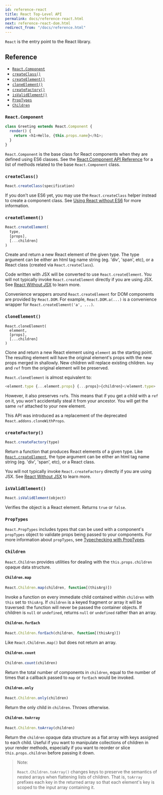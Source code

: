 ```yaml
---
id: reference-react
title: React Top-Level API
permalink: docs/reference-react.html
next: reference-react-dom.html
redirect_from: "/docs/reference.html"
---
```


`React` is the entry point to the React library.

## Reference

 - [`React.Component`](#react.component)
 - [`createClass()`](#createclass)
 - [`createElement()`](#createlement)
 - [`cloneElement()`](#cloneelement)
 - [`createFactory()`](#createfactory)
 - [`isValidElement()`](#isvalidelement)
 - [`PropTypes`](#proptypes)
 - [`Children`](#children)

### `React.Component`

```javascript
class Greeting extends React.Component {
  render() {
    return <h1>Hello, {this.props.name}</h1>;
  }
}
```

`React.Component` is the base class for React components when they are defined using ES6 classes. See the [React.Component API Reference](/react/docs/reference-react-component.html) for a list of methods related to the base `React.Component` class.

### `createClass()`

```javascript
React.createClass(specification)
```

If you don't use ES6 yet, you may use the `React.createClass` helper instead to create a component class. See [Using React without ES6](/react/docs/react-without-es6.html) for more information.

### `createElement()`

```javascript
React.createElement(
  type,
  [props],
  [...children]
)
```

Create and return a new React element of the given type. The type argument can be either an
html tag name string (eg. 'div', 'span', etc), or a React class (created via `React.createClass`).

Code written with JSX will be converted to use `React.createElement`. You will not typically invoke `React.createElement` directly if you are using JSX. See [React Without JSX](/react/docs/react-without-jsx.html) to learn more.

Convenience wrappers around `React.createElement` for DOM components are provided by `React.DOM`. For example, `React.DOM.a(...)` is a convenience wrapper for `React.createElement('a', ...)`.

### `cloneElement()`

```
React.cloneElement(
  element,
  [props],
  [...children]
)
```

Clone and return a new React element using `element` as the starting point. The resulting element will have the original element's props with the new props merged in shallowly. New children will replace existing children. `key` and `ref` from the original element will be preserved.

`React.cloneElement` is almost equivalent to:

```js
<element.type {...element.props} {...props}>{children}</element.type>
```

However, it also preserves `ref`s. This means that if you get a child with a `ref` on it, you won't accidentally steal it from your ancestor. You will get the same `ref` attached to your new element.

This API was introduced as a replacement of the deprecated `React.addons.cloneWithProps`.

### `createFactory()`

```javascript
React.createFactory(type)
```

Return a function that produces React elements of a given type. Like [`React.createElement`](#createElement), the type argument can be either an html tag name string (eg. 'div', 'span', etc), or a React class.

You will not typically invoke `React.createFactory` directly if you are using JSX. See [React Without JSX](/react/docs/react-without-jsx.html) to learn more.

### `isValidElement()`

```javascript
React.isValidElement(object)
```

Verifies the object is a React element. Returns `true` or `false`.

### `PropTypes`

`React.PropTypes` includes types that can be used with a component's `propTypes` object to validate props being passed to your components. For more information about `propTypes`, see [Typechecking with PropTypes](/react/docs/typechecking-with-proptypes.html).

### `Children`

`React.Children` provides utilities for dealing with the `this.props.children` opaque data structure.

#### `Children.map`

```javascript
React.Children.map(children, function[(thisArg)])
```

Invoke a function on every immediate child contained within `children` with `this` set to `thisArg`. If `children` is a keyed fragment or array it will be traversed: the function will never be passed the container objects. If children is `null` or `undefined`, returns `null` or `undefined` rather than an array.

#### `Children.forEach`

```javascript
React.Children.forEach(children, function[(thisArg)])
```

Like `React.Children.map()` but does not return an array.

#### `Children.count`

```javascript
Children.count(children)
```

Return the total number of components in `children`, equal to the number of times that a callback passed to `map` or `forEach` would be invoked.

#### `Children.only`

```javascript
React.Children.only(children)
```

Return the only child in `children`. Throws otherwise.

#### `Children.toArray`

```javascript
React.Children.toArray(children)
```

Return the `children` opaque data structure as a flat array with keys assigned to each child. Useful if you want to manipulate collections of children in your render methods, especially if you want to reorder or slice `this.props.children` before passing it down.

> Note:
>
> `React.Children.toArray()` changes keys to preserve the semantics of nested arrays when flattening lists of children. That is, `toArray` prefixes each key in the returned array so that each element's key is scoped to the input array containing it.
